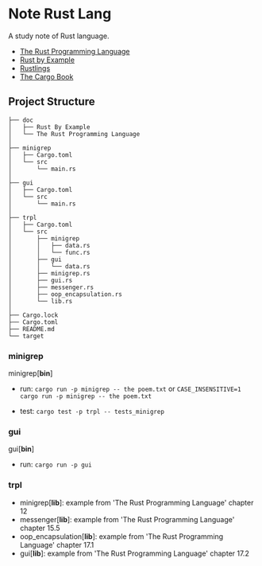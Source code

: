 # Note Rust Lang

A study note of Rust language.

- [The Rust Programming Language](https://doc.rust-lang.org/book)
- [Rust by Example](https://doc.rust-lang.org/rust-by-example/index.html)
- [Rustlings](https://github.com/rust-lang/rustlings)
- [The Cargo Book](https://doc.rust-lang.org/cargo/index.html)

## Project Structure

```null
├── doc
│   ├── Rust By Example
│   └── The Rust Programming Language
│
├── minigrep
│   ├── Cargo.toml
│   └── src
│       └── main.rs
│
├── gui
│   ├── Cargo.toml
│   └── src
│       └── main.rs
│
├── trpl
│   ├── Cargo.toml
│   └── src
│       ├── minigrep
│       │   ├── data.rs
│       │   └── func.rs
│       ├── gui
│       │   └── data.rs
│       ├── minigrep.rs
│       ├── gui.rs
│       ├── messenger.rs
│       ├── oop_encapsulation.rs
│       └── lib.rs
│
├── Cargo.lock
├── Cargo.toml
├── README.md
└── target
```

### minigrep

minigrep[**bin**]

- run:
  `cargo run -p minigrep -- the poem.txt`
  or
  `CASE_INSENSITIVE=1 cargo run -p minigrep -- the poem.txt`

- test:
  `cargo test -p trpl -- tests_minigrep`

### gui

gui[**bin**]

- run:
  `cargo run -p gui`

### trpl

- minigrep[**lib**]: example from 'The Rust Programming Language' chapter 12
- messenger[**lib**]: example from 'The Rust Programming Language' chapter 15.5
- oop_encapsulation[**lib**]: example from 'The Rust Programming Language' chapter 17.1
- gui[**lib**]: example from 'The Rust Programming Language' chapter 17.2
